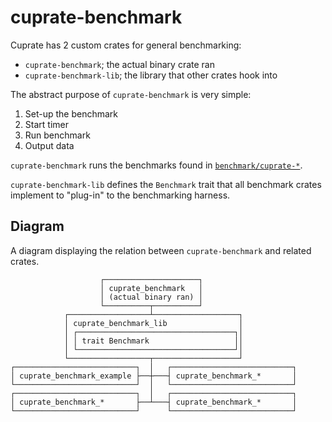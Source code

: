# cuprate-benchmark
Cuprate has 2 custom crates for general benchmarking:
- `cuprate-benchmark`; the actual binary crate ran
- `cuprate-benchmark-lib`; the library that other crates hook into

The abstract purpose of `cuprate-benchmark` is very simple:
1. Set-up the benchmark
1. Start timer
1. Run benchmark
1. Output data

`cuprate-benchmark` runs the benchmarks found in [`benchmark/cuprate-*`](https://github.com/Cuprate/benches/tree/main/benchmark).

`cuprate-benchmark-lib` defines the `Benchmark` trait that all
benchmark crates implement to "plug-in" to the benchmarking harness.

## Diagram
A diagram displaying the relation between `cuprate-benchmark` and related crates.

```
                    ┌─────────────────────┐
                    │ cuprate_benchmark   │
                    │ (actual binary ran) │
                    └──────────┬──────────┘
            ┌──────────────────┴───────────────────┐
            │ cuprate_benchmark_lib                │
            │ ┌───────────────────────────────────┐│
            │ │ trait Benchmark                   ││
            │ └───────────────────────────────────┘│
            └──────────────────┬───────────────────┘
┌───────────────────────────┐  │   ┌───────────────────────────┐
│ cuprate_benchmark_example ├──┼───┤ cuprate_benchmark_*       │
└───────────────────────────┘  │   └───────────────────────────┘
┌───────────────────────────┐  │   ┌───────────────────────────┐
│ cuprate_benchmark_*       ├──┴───┤ cuprate_benchmark_*       │
└───────────────────────────┘      └───────────────────────────┘
```